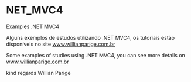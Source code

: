 # NET_MVC4
Examples .NET MVC4

Alguns exemplos de estudos utilizando .NET MVC4, os tutoriais estão disponíveis no site www.willianparige.com.br

Some examples of studies using .NET MVC4, you can see more details on www.willianparige.com.br

kind regards Willian Parige
